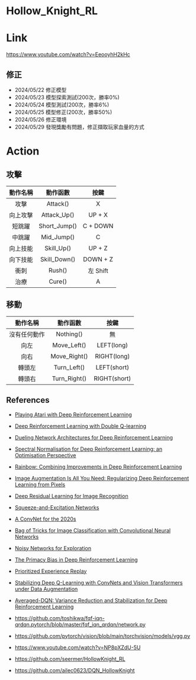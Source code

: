 # Hollow_Knight_RL

# Link
https://www.youtube.com/watch?v=EeooyhH2kHc

## 修正
- 2024/05/22 修正模型
- 2024/05/23 模型探索測試(200次，勝率0%)
- 2024/05/24 模型測試(200次，勝率6%)
- 2024/05/25 模型修正(200次，勝率50%)
- 2024/05/26 修正環境
- 2024/05/29 發現獎勵有問題，修正擷取玩家血量的方式


# Action
## 攻擊
| 動作名稱 |     動作函數     |    按鍵    |
|:----:|:------------:|:--------:|
|  攻擊  |   Attack()   |    X     |
| 向上攻擊 | Attack_Up()  |  UP + X  |
| 短跳躍  | Short_Jump() | C + DOWN |
| 中跳躍  |  Mid_Jump()  |    C     |
| 向上技能 |  Skill_Up()  |  UP + Z  |
| 向下技能 | Skill_Down() | DOWN + Z |
|  衝刺  |    Rush()    | 左 Shift  |
|  治療  |    Cure()    |    A     |

## 移動
|  動作名稱  |     動作函數     |      按鍵      |
|:------:|:------------:|:------------:|
| 沒有任何動作 |  Nothing()   |      無       |
|   向左   | Move_Left()  |  LEFT(long)  |
|   向右   | Move_Right() | RIGHT(long)  |
|  轉頭左   | Turn_Left()  | LEFT(short)  |
|  轉頭右   | Turn_Right() | RIGHT(short) |

## References 
- [Playing Atari with Deep Reinforcement Learning](https://www.cs.toronto.edu/~vmnih/docs/dqn.pdf)
- [Deep Reinforcement Learning with Double Q-learning](https://arxiv.org/abs/1509.06461)
- [Dueling Network Architectures for Deep Reinforcement Learning](https://arxiv.org/abs/1511.06581)
- [Spectral Normalisation for Deep Reinforcement Learning: an Optimisation Perspective](https://arxiv.org/abs/2105.05246)
- [Rainbow: Combining Improvements in Deep Reinforcement Learning](https://arxiv.org/abs/1710.02298)
- [Image Augmentation Is All You Need: Regularizing Deep Reinforcement Learning from Pixels](https://arxiv.org/abs/2004.13649)
- [Deep Residual Learning for Image Recognition](https://arxiv.org/abs/1512.03385)
- [Squeeze-and-Excitation Networks](https://arxiv.org/abs/1709.01507)
- [A ConvNet for the 2020s](https://arxiv.org/abs/2201.03545)
- [Bag of Tricks for Image Classification with Convolutional Neural Networks](https://arxiv.org/pdf/1812.01187.pdf)
- [Noisy Networks for Exploration](https://arxiv.org/abs/1706.10295)
- [The Primacy Bias in Deep Reinforcement Learning](https://arxiv.org/abs/2205.07802)
- [Prioritized Experience Replay](https://arxiv.org/abs/1511.05952)
- [Stabilizing Deep Q-Learning with ConvNets and Vision Transformers under Data Augmentation](https://arxiv.org/abs/2107.00644)
- [Averaged-DQN: Variance Reduction and Stabilization for Deep Reinforcement Learning](https://arxiv.org/abs/1611.01929)

- https://github.com/toshikwa/fqf-iqn-qrdqn.pytorch/blob/master/fqf_iqn_qrdqn/network.py
- https://github.com/pytorch/vision/blob/main/torchvision/models/vgg.py
- https://www.youtube.com/watch?v=NP8pXZdU-5U
- https://github.com/seermer/HollowKnight_RL
- https://github.com/ailec0623/DQN_HollowKnight
